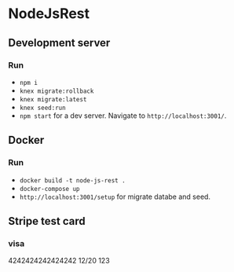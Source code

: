 # NodeJsRest

## Development server
### Run
* `npm i`
* `knex migrate:rollback`
* `knex migrate:latest`
* `knex seed:run`
* `npm start` for a dev server. Navigate to `http://localhost:3001/`.

## Docker
### Run
* `docker build -t node-js-rest .`
* `docker-compose up`
* `http://localhost:3001/setup` for migrate databe and seed.

## Stripe test card
### visa
4242424242424242 12/20 123